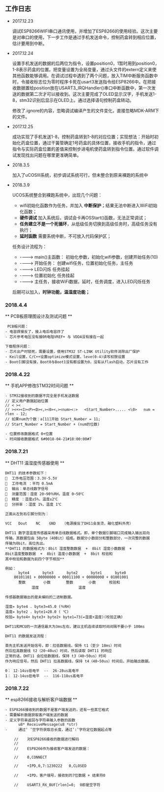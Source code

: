 ## 工作日志

- 2017.12.23

  调试ESP8266WIFI串口通讯使用，并增加了ESP8266的使用经验。这次主要是对串口的使用，下一步工作是通过手机发送命令，控制药盒转到相应位置，估计要用到中断。

- 2017.12.24

  设置手机发送的数据的后两位为指令，设置position0，1暂时用到position0，1-8表示药盒的位置。把变量设置为全局变量，通过头文件的extern定义来使其他函数能够调用。在调试过程中遇到了两个问题，放入TIM中断服务函数中时，令接收标志位为零时程序卡死在usart3发送指令给ESP8266中。在把接收数据置给position放在USART3_IRQHandler()串口中断函数中，第一次发送的数据第二次才可以接收到。这次主要完成了OLED显示汉字，手机发送1-8，stm32识别后显示在OLED上。通过选择语句控制药盒转动。

  修改了.ignore的内容，忽略调试编译产生的文件变化，直接忽略MDK-ARM下的文件。

- 2017.12.25

  成功实现了手机发送1-8，控制药盒转到1-8的对应位置；实现想法：开始时初始化药盒位置，通过干簧管确定1号药盒的具体位置，接收手机的指令，通过指令与实际药盒位置的差值来控制步进电机使药盒转到指令位置。通过软件调试发现找出问题在哪里更准确简单。

- 2018.3.5

  加入了uCOSIII系统，初步调试系统可行，但未整合到原来裸跑的系统中

- 2018.3.9

  UCOS系统整合到裸跑系统中，出现几个问题：
  - wifi初始化函数作为任务，并加入 **中断保护**；结果无法中断进入WiFi初始化函数；
  - **硬件调试** 加入系统后，调试会卡再OSStart()函数，无法正常调试；
  - **任务建立不是一个死循环**，从低级任务切换到高级任务时，高级任务没有执行；
  - **延时函数** 需要系统中断，不可放入代码保护区；

  任务设计流程为：
  - ----> main()主函数： 初始化参数，初始化wifi参数，创建开始任务(10)
  - ----> 开始任务： 创建wifi任务，位置初始化任务，主任务
  - ----> LED闪烁    任务挂起
  - ----> 位置初始化  任务挂起
  - ----> 主任务，接收WiFi数据，延时，任务调度，进入LED闪烁任务

  后期可以加入，**时钟功能，温湿度功能；**

### 2018.4.4

** PCB板原理图设计及测试问题 **

     PCB板问题：
    - 电容焊接反了，接上电后电容炸了
    - 芯片参考电压没有接0R电阻VREF+ 与 VDDA没有接在一起

    下载程序问题：
    - 芯片出产时锁死，需要设置，使用STM32 ST-LINK Utility软件消除出厂保护
    - Keil设置，C/C++设置optimize模式设置，leve(0-4)读写权限设置
    - Boot引脚没有接，Boot0与Boot1没有都设置为0，没有从flash启动，芯片没有工作

### 2018.4.22

** 手机APP修改STM32时间问题 **

    - STM32接收到的数据不完全是手机发送数据
    // 定义用户数据起始位置
    // < ><
    // ><+><I><P><D><,><0><,><num><:>   <Start_Number>..... <\0>   num = rlen - 12;
    // 如果num为个数：a[11]开始 Start_Number = 11;
    // Start_Number = Start_Number + (num的位数)

    - 位置修改数据格式 0+位置
    - 时间接收数据格式 6#0018-04-21#18:00:00#7

### 2018.7.21

** DHT11 温湿度传感器使用 **

    DHT11 的技术参数如下：
      工作电压范围：3.3V-5.5V
      工作电流 ：平均 0.5mA
      输出：单总线数字信号
      测量范围：湿度 20~90％RH，温度 0~50℃
      精度 ：湿度±5%，温度±2℃
      分辨率 ：湿度 1%，温度 1℃

    正面从左到右引脚分别为：

    VCC   Dout    NC    GND   （电源接反了DH11会发烫，融化塑料外壳）

    DHT11 数字湿温度传感器采用单总线数据格式。即，单个数据引脚端口完成输入输出双向
    传输。其数据包由 5Byte（40Bit）组成。数据分小数部分和整数部分，一次完整的数据
    传输为0bit，高位先出。
    **DHT11 的数据格式为：8bit 湿度整数数据  +  8bit 湿度小数数据  +
    8bit温度整数数据  +  8bit 温度小数数据  +  8bit 校验和
    其中校验和数据为前四个字节相加**

    例如：
          byte4      byte3      byte2      byte1      byte0
        00101101 + 00000000 + 00011100 + 00000000 + 01001001
          整数        小数       整数       小数      校验和
                湿度                  温度

    传感器数据输出的是未编码的二进制数据。

    湿度= byte4 . byte3=45.0 (％RH)
    温度= byte2 . byte1=28.0 ( ℃)
    校验= byte4+ byte3+ byte2+ byte1=73(=湿度+温度)(校验正确)

    DHT11和MCU的一次通信最大为3ms左右，建议主机连续读取时间间隔不要小于 100ms

    DHT11 的数据发送流程：

    首先主机发送开始信号，即：拉低数据线，保持 t1（至少 18ms）时间
    然后拉高数据线 t2（20~40us）时间，然后读取 DHT11 的响应
    正常的话，DHT11 会拉低数据线，保持 t3（40~50us）时间
    作为响应信号，然后 DHT11 拉高数据线，保持 t4（40~50us）时间后，开始输出数据。

    0： 12-14us低电平  --  26-28us高电平
    1： 12-14us低电平  --  116-118us高电平



### 2018.7.22

** esp8266接收与解析客户端数据 **

    - ESP8266接收到的数据不是客户端发送的，还有一些其它格式
    - 需要解析数据获取客户端发送的数据
    - 定义字符串返回与字符串输入参数的函数
          u8* ReceiveMessage(u8 *str)
    -     通过‘ ’空字符获取总长度，通过‘:’字符定位数据起点等

        //    对ESP8266接收的数据进行解码
        //    
        //    ESP8266作为接收客户端发送的数据：

        //    0,CONNECT

        //    +IPD,0,7:1230222   0,CLOSED     

        //    +IPD，客户端号，接收到的7位数据 + 结束符0   

        //    USART3_RX_BUF[rlen]=0;  0即是空字符

